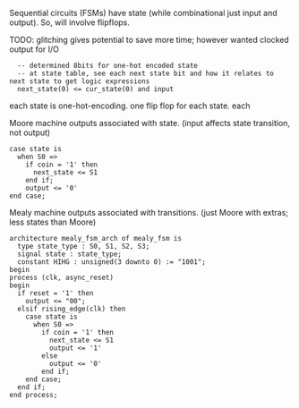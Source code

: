 <!-- SPDX-License-Identifier: zlib-acknowledgement -->
Sequential circuits (FSMs) have state (while combinational just input and output).
So, will involve flipflops.

TODO: glitching gives potential to save more time; 
however wanted clocked output for I/O

```
  -- determined 8bits for one-hot encoded state 
  -- at state table, see each next state bit and how it relates to next state to get logic expressions
  next_state(0) <= cur_state(0) and input
```

each state is one-hot-encoding.
one flip flop for each state.
each 


Moore machine outputs associated with state.
(input affects state transition, not output)
```
case state is
  when S0 =>
    if coin = '1' then
      next_state <= S1
    end if;
    output <= '0'
end case;
```
Mealy machine outputs associated with transitions.
(just Moore with extras; less states than Moore)
```
architecture mealy_fsm_arch of mealy_fsm is
  type state_type : S0, S1, S2, S3;
  signal state : state_type;
  constant HIHG : unsigned(3 downto 0) := "1001";
begin
process (clk, async_reset)
begin
  if reset = '1' then
    output <= "00";
  elsif rising_edge(clk) then
    case state is
      when S0 =>
        if coin = '1' then
          next_state <= S1
          output <= '1'
        else
          output <= '0'
        end if;
    end case;
  end if;
end process;
```
